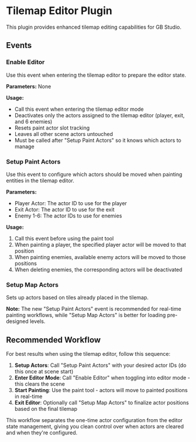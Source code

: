 # Tilemap Editor Plugin

This plugin provides enhanced tilemap editing capabilities for GB Studio.

## Events

### Enable Editor

Use this event when entering the tilemap editor to prepare the editor state.

**Parameters:** None

**Usage:**

- Call this event when entering the tilemap editor mode
- Deactivates only the actors assigned to the tilemap editor (player, exit, and 6 enemies)
- Resets paint actor slot tracking
- Leaves all other scene actors untouched
- Must be called after "Setup Paint Actors" so it knows which actors to manage

### Setup Paint Actors

Use this event to configure which actors should be moved when painting entities in the tilemap editor.

**Parameters:**

- Player Actor: The actor ID to use for the player
- Exit Actor: The actor ID to use for the exit
- Enemy 1-6: The actor IDs to use for enemies

**Usage:**

1. Call this event before using the paint tool
2. When painting a player, the specified player actor will be moved to that position
3. When painting enemies, available enemy actors will be moved to those positions
4. When deleting enemies, the corresponding actors will be deactivated

### Setup Map Actors

Sets up actors based on tiles already placed in the tilemap.

**Note:** The new "Setup Paint Actors" event is recommended for real-time painting workflows, while "Setup Map Actors" is better for loading pre-designed levels.

## Recommended Workflow

For best results when using the tilemap editor, follow this sequence:

1. **Setup Actors**: Call "Setup Paint Actors" with your desired actor IDs (do this once at scene start)
2. **Enter Editor Mode**: Call "Enable Editor" when toggling into editor mode - this clears the scene
3. **Start Painting**: Use the paint tool - actors will move to painted positions in real-time
4. **Exit Editor**: Optionally call "Setup Map Actors" to finalize actor positions based on the final tilemap

This workflow separates the one-time actor configuration from the editor state management, giving you clean control over when actors are cleared and when they're configured.
